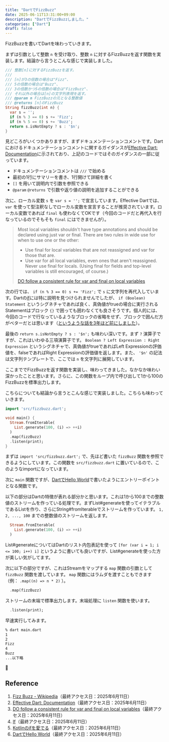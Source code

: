 ```yaml
---
title: "DartでFizzBuzz"
date: 2025-06-11T13:31:00+09:00
description: "DartでFizzBuzzしました。"
categories: ["Dart"]
draft: false
---
```


FizzBuzzを書いてDartを味わっていきます。

まずは引数として整数 `n` を受け取り、整数 `n` に対するFizzBuzzを返す関数を実装します。結論から言うとこんな感じで実装しました。

```dart
/// 整数[n]に対するFizzBuzzを返す。
///
/// [n]が3の倍数の場合は"Fizz"、
/// 5の倍数の場合は"Buzz"、
/// 3の倍数かつ5の倍数の場合は"FizzBuzz"、
/// それ以外の場合は[n]の文字列表現を返す。
/// @param n FizzBuzzの元となる整数値
/// @returns [n]のFizzBuzz
String fizzBuzz(int n) {
  var s = '';
  if (n % 3 == 0) s += 'Fizz';
  if (n % 5 == 0) s += 'Buzz';
  return s.isNotEmpty ? s : '$n';
}
```

見どころがいくつかありますが、まずドキュメンテーションコメントです。Dartにおけるドキュメンテーションコメントに関するガイダンスが[Effective Dart: Documentation](https://dart.dev/effective-dart/documentation)に示されており、上記のコードではそのガイダンスの一部に従っています。

- ドキュメンテーションコメントは `///` で始める
- 最初の1行にサマリーを書き、1行開けて詳細を書く
- `[]` を用いて説明内で引数を参照できる
- `@param` `@returns` で引数や返り値の説明を追加することができる

次に、ローカル変数 `s` を `var s = '';` で宣言しています。Effective Dartでは、 `var` を使って型注釈なしでローカル変数を宣言することが推奨されています。ローカル変数であれば `final` も使わなくてOKです（今回のコードだと再代入を行なっているのでそもそも `final` にはできませんが）。

> Most local variables shouldn't have type annotations and should be declared using just var or final. There are two rules in wide use for when to use one or the other:
> - Use final for local variables that are not reassigned and var for those that are.
> - Use var for all local variables, even ones that aren't reassigned. Never use final for locals. (Using final for fields and top-level variables is still encouraged, of course.)
> 
> [DO follow a consistent rule for var and final on local variables](https://dart.dev/effective-dart/usage#do-follow-a-consistent-rule-for-var-and-final-on-local-variables)

次の行では、 `if (n % 3 == 0) s += 'Fizz';` で `s` に文字列を再代入しています。Dartの[if](https://dart.dev/language/branches#if)には特に説明を見つけられませんでしたが、 `if (Boolean) Statement` というシグネチャであれば良く、真偽値がtrueの場合に実行されるStatementはブロック `{}` で囲っても囲わなくても良さそうです。個人的には、今回のコードで行なっているようなブロックの省略をせず、ブロックで囲んだ方がベターだとは思います（[というような話を3年ほど前にしました](https://speakerdeck.com/okuzawats/kotlinnoifwoai-deru)）。

最後の `return s.isNotEmpty ? s : '$n';` も味わい深いです。まず `?` 演算子ですが、これはいわゆる三項演算子です。 `Boolean ? Left Expression : Right Expression` というシグネチャで、真偽値がtrueであればLeft Expressionの評価値を、falseであればRight Expressionの評価値を返します。また、 `'$n'` の記法は文字列テンプレートで、ここでは `n` を文字列に展開しています。

ここまででFizzBuzzを返す関数を実装し、味わってきました。なかなか味わい深かったことと思います。さらに、この関数をループ内で呼び出して1から100のFizzBuzzを標準出力します。

こちらについても結論から言うとこんな感じで実装しました。こちらも味わっていきます。

```dart
import 'src/fizzbuzz.dart';

void main() {
  Stream.fromIterable(
    List.generate(100, (i) => ++i)
  )
  .map(fizzBuzz)
  .listen(print);
}
```

まずは `import 'src/fizzbuzz.dart';` で、先ほど書いた `fizzBuzz` 関数を参照できるようにしています。この関数を `src/fizzbuzz.dart` に置いているので、このようなimportになっています。

次に `main` 関数ですが、[DartでHello World](https://okuzawats.com/blog/dart-hello-world/)で書いたようにエントリーポイントとなる関数です。

以下の部分はDartの特徴が表れる部分かと思います。これは1から100までの整数値のストリームを作っている処理です。まずList#generateを使ってイテラブルであるListを作り、さらにString#fromIterableでストリームを作っています。 `1, 2, ..., 100` までの整数値のストリームを返します。

```dart
  Stream.fromIterable(
    List.generate(100, (i) => ++i)
  )
```

List#generateについてはDartのリスト内包表記を使って `[for (var i = 1; i <= 100; i++) i]` というように書いても良いですが、List#generateを使った方が美しい気がしてます。

次に以下の部分ですが、これはStreamをマップする `map` 関数の引数として `fizzBuzz` 関数を渡しています。 `map` 関数にはラムダを渡すこともできます（例： `.map((n) => n * 2)` ）。

```dart
  .map(fizzBuzz)
```

ストリームの末端で標準出力します。末端処理に `listen` 関数を使います。

```dart
  .listen(print);
```

早速実行してみます。

```bash
% dart main.dart 
1
2
Fizz
4
Buzz
...以下略
```

🎉

## Reference

1. [Fizz Buzz - Wikipedia](https://ja.wikipedia.org/wiki/Fizz_Buzz)（最終アクセス日：2025年6月11日）
2. [Effective Dart: Documentation](https://dart.dev/effective-dart/documentation)（最終アクセス日：2025年6月11日）
3. [DO follow a consistent rule for var and final on local variables](https://dart.dev/effective-dart/usage#do-follow-a-consistent-rule-for-var-and-final-on-local-variables)（最終アクセス日：2025年6月11日）
4. [If](https://dart.dev/language/branches#if)（最終アクセス日：2025年6月11日）
5. [Kotlinのifを愛でる](https://speakerdeck.com/okuzawats/kotlinnoifwoai-deru)（最終アクセス日：2025年6月11日）
6. [DartでHello World](https://okuzawats.com/blog/dart-hello-world/)（最終アクセス日：2025年6月11日）
